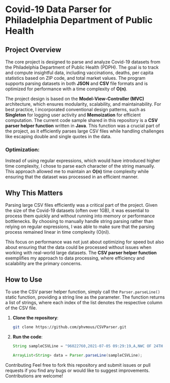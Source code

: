 # Covid-19 Data Parser for Philadelphia Department of Public Health

## Project Overview

The core project is designed to parse and analyze Covid-19 datasets from the Philadelphia Department of Public Health (PDPH). The goal is to track and compute insightful data, including vaccinations, deaths, per capita statistics based on ZIP code, and total market values. The program supports parsing datasets in both **JSON** and **CSV** file formats and is optimized for performance with a time complexity of **O(n)**.

The project design is based on the **Model-View-Controller (MVC)** architecture, which ensures modularity, scalability, and maintainability. For best practice, I incorporated conventional design patterns, such as **Singleton** for logging user activity and **Memoization** for efficient computation. The current code sample shared in this repository is a **CSV parser helper function** written in **Java**. This function was a crucial part of the project, as it efficiently parses large CSV files while handling challenges like escaping double and single quotes in the data.

### Optimization:
Instead of using regular expressions, which would have introduced higher time complexity, I chose to parse each character of the string manually. This approach allowed me to maintain an **O(n)** time complexity while ensuring that the dataset was processed in an efficient manner.

## Why This Matters

Parsing large CSV files efficiently was a critical part of the project. Given the size of the Covid-19 datasets (often over 1GB), it was essential to process them quickly and without running into memory or performance bottlenecks. By choosing to manually handle string parsing rather than relying on regular expressions, I was able to make sure that the parsing process remained linear in time complexity (O(n)).

This focus on performance was not just about optimizing for speed but also about ensuring that the data could be processed without issues when working with real-world large datasets. The **CSV parser helper function** exemplifies my approach to data processing, where efficiency and scalability are the primary concerns.

## How to Use

To use the CSV parser helper function, simply call the `Parser.parseLine()` static function, providing a string line as the parameter. The function returns a list of strings, where each index of the list denotes the respective column of the CSV file.

1. **Clone the repository**:
   ```bash
   git clone https://github.com/phvmous/CSVParser.git
2. **Run the code**:
   ```java
   String sampleCSVLine = "96022760,2021-07-05 09:29:19,A,NWC OF 24TH & OXFORD ST,53912171,SR   ,VACANT LAND RESIDE < ACRE,1 ,Single Family,139,Y,,,94.0,188045.0,0.0,1,,16.0,A,,,B ,29,0,,2334 ,1,2334 W OXFORD ST,,,,PHILADELPHIA PA,,19121,263000.0,,,3,10,1,,,BONDS ISHAKEA,,291113044,E,,2021-12-08 00:00:00,012N110470,2021-08-06 00:00:00,263000.0,,,,PA  ,62120,ST  ,W,OXFORD,,0.0,74955.0,F,1542.0,1242.0,A,,,,,2019,,19121,RSA5,1001680150,-75.17420968317221,39.979125733577334"

   ArrayList<String> data = Parser.parseLine(sampleCSVLine);

Contributing
Feel free to fork this repository and submit issues or pull requests if you find any bugs or would like to suggest improvements. Contributions are welcome!
